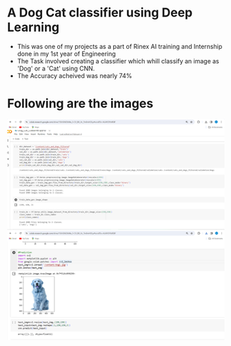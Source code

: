 # A Dog Cat classifier using Deep Learning
- This was one of my projects as a part of Rinex AI training and Internship done in my 1st year of Engineering
- The Task involved creating a classifier which whill classify an image as 'Dog' or a 'Cat' using CNN.
- The Accuracy acheived was nearly 74%

# Following are the images
![img-1](images/img1.png)
![img-2](images/img2.png)
